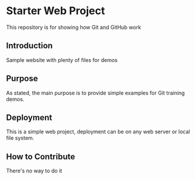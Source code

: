 # Starter Web Project

This repository is for showing how Git and GitHub work

## Introduction

Sample website with plenty of files for demos

## Purpose

As stated, the main purpose is to provide simple examples for Git training demos.

## Deployment
This is a simple web project, deployment can be on any web server or local file system.

## How to Contribute

There's no way to do it
